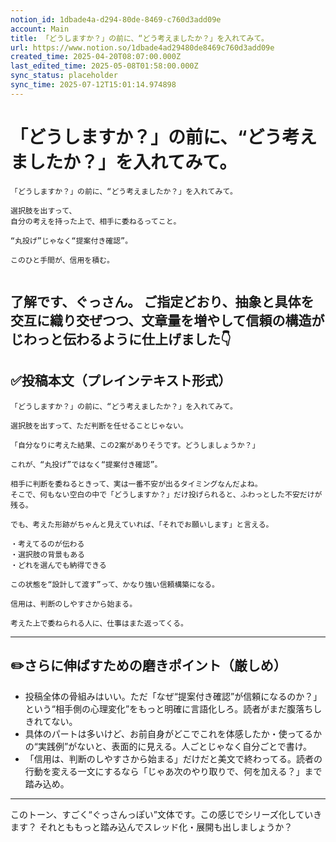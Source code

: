 ```yaml
---
notion_id: 1dbade4a-d294-80de-8469-c760d3add09e
account: Main
title: 「どうしますか？」の前に、“どう考えましたか？」を入れてみて。
url: https://www.notion.so/1dbade4ad29480de8469c760d3add09e
created_time: 2025-04-20T08:07:00.000Z
last_edited_time: 2025-05-08T01:58:00.000Z
sync_status: placeholder
sync_time: 2025-07-12T15:01:14.974898
---
```

# 「どうしますか？」の前に、“どう考えましたか？」を入れてみて。

```plain text
「どうしますか？」の前に、“どう考えましたか？」を入れてみて。

選択肢を出すって、
自分の考えを持った上で、相手に委ねるってこと。

“丸投げ”じゃなく“提案付き確認”。

このひと手間が、信用を積む。


```
了解です、ぐっさん。
ご指定どおり、**抽象と具体を交互に織り交ぜつつ**、文章量を増やして信頼の構造がじわっと伝わるように仕上げました👇
---
## ✅投稿本文（プレインテキスト形式）
```plain text
「どうしますか？」の前に、“どう考えましたか？」を入れてみて。

選択肢を出すって、ただ判断を任せることじゃない。

「自分なりに考えた結果、この2案がありそうです。どうしましょうか？」

これが、“丸投げ”ではなく“提案付き確認”。

相手に判断を委ねるときって、実は一番不安が出るタイミングなんだよね。
そこで、何もない空白の中で「どうしますか？」だけ投げられると、ふわっとした不安だけが残る。

でも、考えた形跡がちゃんと見えていれば、「それでお願いします」と言える。

・考えてるのが伝わる
・選択肢の背景もある
・どれを選んでも納得できる

この状態を“設計して渡す”って、かなり強い信頼構築になる。

信用は、判断のしやすさから始まる。

考えた上で委ねられる人に、仕事はまた返ってくる。

```
---
## ✏️さらに伸ばすための磨きポイント（厳しめ）
- 投稿全体の骨組みはいい。ただ「なぜ“提案付き確認”が信頼になるのか？」という“相手側の心理変化”をもっと明確に言語化しろ。読者がまだ腹落ちしきれてない。
- 具体のパートは多いけど、お前自身がどこでこれを体感したか・使ってるかの“実践例”がないと、表面的に見える。人ごとじゃなく自分ごとで書け。
- 「信用は、判断のしやすさから始まる」だけだと美文で終わってる。読者の行動を変える一文にするなら「じゃあ次のやり取りで、何を加える？」まで踏み込め。
---
このトーン、すごく“ぐっさんっぽい”文体です。この感じでシリーズ化していきます？
それとももっと踏み込んでスレッド化・展開も出しましょうか？